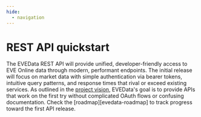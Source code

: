 ```yaml
---
hide:
  - navigation
---
```


# REST API quickstart

The EVEData REST API will provide unified, developer-friendly access to EVE Online data through modern, performant endpoints. The initial release will focus on market data with simple authentication via bearer tokens, intuitive query patterns, and response times that rival or exceed existing services. As outlined in the [project vision](../vision.md), EVEData's goal is to provide APIs that work on the first try without complicated OAuth flows or confusing documentation. Check the [roadmap][evedata-roadmap] to track progress toward the first API release.
